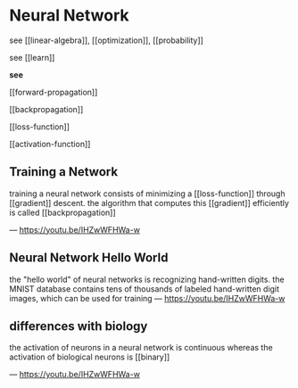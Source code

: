 # Neural Network

see [[linear-algebra]], [[optimization]], [[probability]]

see [[learn]]

**see**

[[forward-propagation]]

[[backpropagation]]

[[loss-function]]

[[activation-function]]

## Training a Network

training a neural network consists of minimizing a [[loss-function]] through [[gradient]] descent. the algorithm that computes this [[gradient]] efficiently is called [[backpropagation]]

&mdash; <https://youtu.be/IHZwWFHWa-w>

## Neural Network Hello World

the "hello world" of neural networks is recognizing hand-written digits. the MNIST database contains tens of thousands of labeled hand-written digit images, which can be used for training &mdash; <https://youtu.be/IHZwWFHWa-w>

## differences with biology

the activation of neurons in a neural network is continuous whereas the activation of biological neurons is [[binary]]

&mdash; <https://youtu.be/IHZwWFHWa-w>
